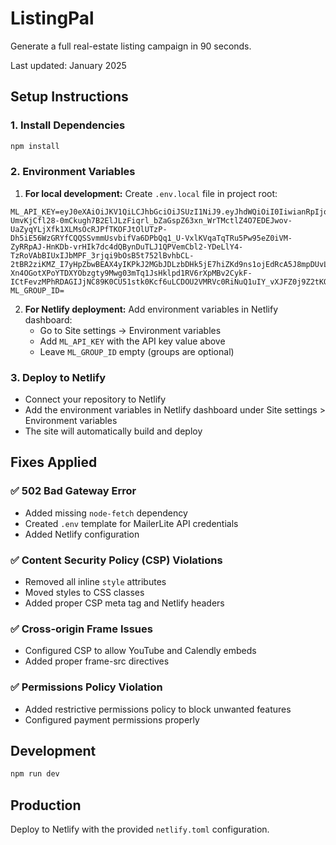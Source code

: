 # ListingPal

Generate a full real-estate listing campaign in 90 seconds.

Last updated: January 2025

## Setup Instructions

### 1. Install Dependencies
```bash
npm install
```

### 2. Environment Variables
1. **For local development:** Create `.env.local` file in project root:
```
ML_API_KEY=eyJ0eXAiOiJKV1QiLCJhbGciOiJSUzI1NiJ9.eyJhdWQiOiI0IiwianRpIjoiYzExYjM5MGI0MzRmOTc3MGM0YWI2OGYzZTEyZTk4MDM2MjBjMjJkNTAyZDM1MDlhY2Q4Njk4MzViYTJjOWM0ZWFlYWEzYmMwYWUzYTllZmUiLCJpYXQiOjE3NTEzOTkxOTQuMzk5NDY3LCJuYmYiOjE3NTEzOTkxOTQuMzk5NDcsImV4cCI6NDkwNzA3Mjc5NC4zOTQ3MzMsInN1YiI6IjE2NDEyODMiLCJzY29wZXMiOltdfQ.exWqiwHaaZSohBkrmGDcewm3SCQAESEX0FKwR9CtqSvJIRSjNpCE3cx72coq7JHfI0t-UmvKjCfl28-0mCkugh7B2ElJLzFiqrl_bZaGspZ63xn_WrTMctlZ4O7EDEJwov-UaZyqYLjXfk1XLMsOcRJPfTKOFJtOlUTzP-Dh5iE56WzGRYfCQQSSvmmUsvbifVa6DPbQq1_U-VxlKVqaTqTRu5Pw95eZ0iVM-ZyRRpAJ-HnKDb-vrHIk7dc4dQBynDuTLJ1QPVemCbl2-YDeLlY4-TzRoVAbBIUxIJbMPF_3rjqi9bOsB5t752lBvhbCL-2tBR2ziKMZ_I7yHpZbwBEAX4yIKPkJ2MGbJDLzbDHk5jE7hiZKd9ns1ojEdRcA5J8mpDUvLUIEK7gC3EcQmZS2HFB88B4X341uEJeuQngvyOzokuqey4cnr9SEb0_-Xn4OGotXPoYTDXYObzgty9Mwg03mTq1JsHklpd1RV6rXpMBv2CykF-ICtFevzMPhRDAGIJjNC89K0CU51stk0Kcf6uLCDOU2VMRVc0RiNuQ1uIY_vXJFZ0j9Z2tKQ4iSn13vd4QdTKgj6j5yqndeRtl6dbVElVL8l15s2oYQIRtigkCb4vGYwgcps7rBJoE6PfjfqTVPJBug39kH7YP0QVFFYzFFkadluCelCXBAN6U
ML_GROUP_ID=
```

2. **For Netlify deployment:** Add environment variables in Netlify dashboard:
   - Go to Site settings → Environment variables
   - Add `ML_API_KEY` with the API key value above
   - Leave `ML_GROUP_ID` empty (groups are optional)

### 3. Deploy to Netlify
- Connect your repository to Netlify
- Add the environment variables in Netlify dashboard under Site settings > Environment variables
- The site will automatically build and deploy

## Fixes Applied

### ✅ 502 Bad Gateway Error
- Added missing `node-fetch` dependency
- Created `.env` template for MailerLite API credentials
- Added Netlify configuration

### ✅ Content Security Policy (CSP) Violations  
- Removed all inline `style` attributes
- Moved styles to CSS classes
- Added proper CSP meta tag and Netlify headers

### ✅ Cross-origin Frame Issues
- Configured CSP to allow YouTube and Calendly embeds
- Added proper frame-src directives

### ✅ Permissions Policy Violation
- Added restrictive permissions policy to block unwanted features
- Configured payment permissions properly

## Development

```bash
npm run dev
```

## Production

Deploy to Netlify with the provided `netlify.toml` configuration.

<!-- Trigger redeploy for Netlify env update --> 